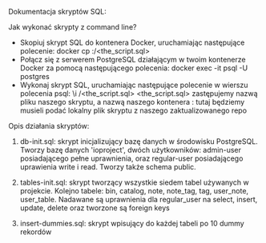 Dokumentacja skryptów SQL:

Jak wykonać skrypty z command line?

 - Skopiuj skrypt SQL do kontenera Docker, uruchamiając następujące polecenie:
    docker cp <path to the_script.sql> <container-name>:/<the_script.sql>
 - Połącz się z serwerem PostgreSQL działającym w twoim kontenerze Docker za pomocą następującego polecenia:
    docker exec -it <container-name> psql -U postgres
 - Wykonaj skrypt SQL, uruchamiając następujące polecenie w wierszu polecenia psql:
    \i /<the_script.sql>
<the_script.sql> zastępujemy nazwą pliku naszego skryptu, a <container-name> nazwą naszego kontenera
<path to the_script.sql>: tutaj będziemy musieli podać lokalny plik skryptu z naszego zaktualizowanego repo 

Opis działania skryptów:

1. db-init.sql: skrypt inicjalizujący bazę danych w środowisku PostgreSQL. Tworzy bazę danych 'ioproject', dwóch użytkowników: admin-user posiadającego pełne uprawnienia, oraz regular-user posiadającego uprawienia write i read. Tworzy także schema public.

2. tables-init.sql: skrypt tworzący wszystkie siedem tabel używanych w projekcie. Kolejno tabele: bin, catalog, note, note_tag, tag, user_note, user_table. Nadawane są uprawnienia dla regular_user na select, insert, update, delete oraz tworzone są foreign keys

3. insert-dummies.sql: skrypt wpisujący do każdej tabeli po 10 dummy rekordów

